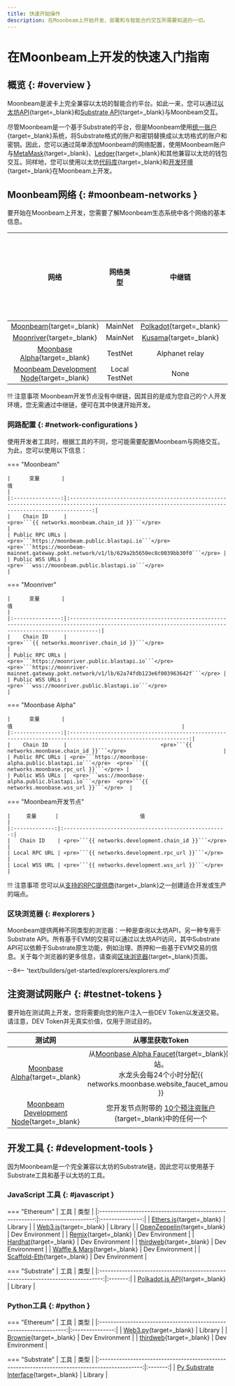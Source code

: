 ```yaml
---
title: 快速开始操作
description: 在Moonbeam上开始开发、部署和与智能合约交互所需要知道的一切。
---
```


# 在Moonbeam上开发的快速入门指南

## 概览 {: #overview }

Moonbeam是波卡上完全兼容以太坊的智能合约平台。如此一来，您可以通过[以太坊API](/builders/build/eth-api/){target=\_blank}和[Substrate API](/builders/build/substrate-api/){target=\_blank}与Moonbeam交互。

尽管Moonbeam是一个基于Substrate的平台，但是Moonbeam使用[统一账户](/learn/features/unified-accounts){target=\_blank}系统，将Substrate格式的账户和密钥替换成以太坊格式的账户和密钥。因此，您可以通过简单添加Moonbeam的网络配置，使用Moonbeam账户与[MetaMask](/tokens/connect/metamask){target=\_blank}、[Ledger](/tokens/connect/ledger/){target=\_blank}和其他兼容以太坊的钱包交互。同样地，您可以使用以太坊[代码库](/builders/build/eth-api/libraries/){target=\_blank}和[开发环境](/builders/build/eth-api/dev-env/){target=\_blank}在Moonbeam上开发。

## Moonbeam网络 {: #moonbeam-networks }

要开始在Moonbeam上开发，您需要了解Moonbeam生态系统中各个网络的基本信息。

|                                          网络                                           |   网络类型    |                        中继链                        | 原生资产符号 | 原生资产小数位数 |
|:---------------------------------------------------------------------------------------:|:-------------:|:----------------------------------------------------:|:------------:|:----------------:|
|           [Moonbeam](/builders/get-started/networks/moonbeam){target=\_blank}            |    MainNet    | [Polkadot](https://polkadot.network/){target=\_blank} |     GLMR     |        18        |
|          [Moonriver](/builders/get-started/networks/moonriver){target=\_blank}           |    MainNet    |   [Kusama](https://kusama.network/){target=\_blank}   |     MOVR     |        18        |
|        [Moonbase Alpha](/builders/get-started/networks/moonbase){target=\_blank}         |    TestNet    |                    Alphanet relay                    |     DEV      |        18        |
| [Moonbeam Development Node](/builders/get-started/networks/moonbeam-dev){target=\_blank} | Local TestNet |                         None                         |     DEV      |        18        |

!!! 注意事项
    Moonbeam开发节点没有中继链，因其目的是成为您自己的个人开发环境，您无需通过中继链，便可在其中快速开始开发。

### 网路配置 {: #network-configurations }

使用开发者工具时，根据工具的不同，您可能需要配置Moonbeam与网络交互。为此，您可以使用以下信息：

=== "Moonbeam"

    |      变量       |                                                                         值                                                                          |
    |:---------------:|:---------------------------------------------------------------------------------------------------------------------------------------------------:|
    |    Chain ID     |                                                  <pre>```{{ networks.moonbeam.chain_id }}```</pre>                                                  |
    | Public RPC URLs | <pre>```https://moonbeam.public.blastapi.io```</pre>  <pre>```https://moonbeam-mainnet.gateway.pokt.network/v1/lb/629a2b5650ec8c0039bb30f0```</pre> |
    | Public WSS URLs |                                                 <pre>```wss://moonbeam.public.blastapi.io```</pre>                                                  |

=== "Moonriver"

    |      变量       |                                                                          值                                                                           |
    |:---------------:|:-----------------------------------------------------------------------------------------------------------------------------------------------------:|
    |    Chain ID     |                                                  <pre>```{{ networks.moonriver.chain_id }}```</pre>                                                   |
    | Public RPC URLs | <pre>```https://moonriver.public.blastapi.io```</pre>  <pre>```https://moonriver-mainnet.gateway.pokt.network/v1/lb/62a74fdb123e6f003963642f```</pre> |
    | Public WSS URLs |                                                  <pre>```wss://moonriver.public.blastapi.io```</pre>                                                  |

=== "Moonbase Alpha"

    |      变量       |                                                      值                                                      |
    |:---------------:|:------------------------------------------------------------------------------------------------------------:|
    |    Chain ID     |                              <pre>```{{ networks.moonbase.chain_id }}```</pre>                               |
    | Public RPC URLs | <pre>```https://moonbase-alpha.public.blastapi.io```</pre>  <pre>```{{ networks.moonbase.rpc_url }}```</pre> |
    | Public WSS URLs |  <pre>```wss://moonbase-alpha.public.blastapi.io```</pre>  <pre>```{{ networks.moonbase.wss_url }}```</pre>  |

=== "Moonbeam开发节点"

    |     变量      |                          值                          |
    |:-------------:|:----------------------------------------------------:|
    |   Chain ID    | <pre>```{{ networks.development.chain_id }}```</pre> |
    | Local RPC URL | <pre>```{{ networks.development.rpc_url }}```</pre>  |
    | Local WSS URL | <pre>```{{ networks.development.wss_url }}```</pre>  |

!!! 注意事项
    您可以从[支持的RPC提供商](/builders/get-started/endpoints/#endpoint-providers){target=\_blank}之一创建适合开发或生产的端点。

### 区块浏览器 {: #explorers }

Moonbeam提供两种不同类型的浏览器：一种是查询以太坊API，另一种专用于Substrate API。所有基于EVM的交易可以通过以太坊API访问，其中Substrate API可以依赖于Substrate原生功能，例如治理、质押和一些基于EVM交易的信息。关于每个浏览器的更多信息，请查阅[区块浏览器](/builders/get-started/explorers){target=\_blank}页面。

--8<-- 'text/builders/get-started/explorers/explorers.md'

## 注资测试网账户 {: #testnet-tokens }

要开始在测试网上开发，您将需要向您的账户注入一些DEV Token以发送交易。请注意，DEV Token并无真实价值，仅用于测试目的。

|                                         测试网                                          |                                                                     从哪里获取Token                                                                      |
|:---------------------------------------------------------------------------------------:|:--------------------------------------------------------------------------------------------------------------------------------------------------------:|
|        [Moonbase Alpha](/builders/get-started/networks/moonbase){target=\_blank}         | 从[Moonbase Alpha Faucet](https://faucet.moonbeam.network/){target=\_blank}网站。 <br>水龙头会每24个小时分配{{ networks.moonbase.website_faucet_amount }} |
| [Moonbeam Development Node](/builders/get-started/networks/moonbeam-dev){target=\_blank} |        您开发节点附带的 [10个预注资账户](/builders/get-started/networks/moonbeam-dev/#pre-funded-development-accounts){target=\_blank}中的任何一个        |

## 开发工具 {: #development-tools }

因为Moonbeam是一个完全兼容以太坊的Substrate链，因此您可以使用基于Substrate工具和基于以太坊的工具。

### JavaScript 工具 {: #javascript }

=== "Ethereum"
    |                                     工具                                     |      类型       |
    |:----------------------------------------------------------------------------:|:---------------:|
    |    [Ethers.js](/builders/build/eth-api/libraries/ethersjs){target=\_blank}    |     Library     |
    |      [Web3.js](/builders/build/eth-api/libraries/web3js){target=\_blank}      |     Library     |
    | [OpenZeppelin](/builders/build/eth-api/dev-env/openzeppelin/){target=\_blank} | Dev Environment |
    |        [Remix](/builders/build/eth-api/dev-env/remix){target=\_blank}         | Dev Environment |
    |      [Hardhat](/builders/build/eth-api/dev-env/hardhat){target=\_blank}       | Dev Environment |
    |     [thirdweb](/builders/build/eth-api/dev-env/thirdweb){target=\_blank}      | Dev Environment |
    | [Waffle & Mars](/builders/build/eth-api/dev-env/waffle-mars){target=\_blank}  | Dev Environment |
    | [Scaffold-Eth](/builders/build/eth-api/dev-env/scaffold-eth){target=\_blank}  | Dev Environment |

=== "Substrate"
    |                                      工具                                       |  类型   |
    |:-------------------------------------------------------------------------------:|:-------:|
    | [Polkadot.js API](/builders/build/substrate-api/polkadot-js-api){target=\_blank} | Library |

### Python工具 {: #python }

=== "Ethereum"
    |                                工具                                |      类型       |
    |:------------------------------------------------------------------:|:---------------:|
    | [Web3.py](/builders/build/eth-api/libraries/web3py){target=\_blank} |     Library     |
    | [Brownie](/builders/build/eth-api/dev-env/brownie){target=\_blank}  | Dev Environment |
    |   [thirdweb](https://portal.thirdweb.com/python){target=\_blank}    | Dev Environment |

=== "Substrate"
    |                                             工具                                              |  类型   |
    |:---------------------------------------------------------------------------------------------:|:-------:|
    | [Py Substrate Interface](/builders/build/substrate-api/py-substrate-interface){target=\_blank} | Library |
